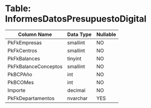 # Table: InformesDatosPresupuestoDigital

| Column Name | Data Type | Nullable |
|-------------|-----------|----------|
| PkFkEmpresas | smallint | NO |
| PkFkCentros | smallint | NO |
| PkFkBalances | tinyint | NO |
| PkFkBalanceConceptos | smallint | NO |
| PkBCPAño | int | NO |
| PkBCOMes | int | NO |
| Importe | decimal | NO |
| PkFkDepartamentos | nvarchar | YES |

